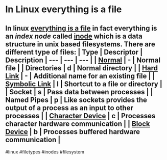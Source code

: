# In Linux everything is a file
In linux [everything is a file](https://en.wikipedia.org/wiki/Everything_is_a_file) in fact everything is an *index node* called [inode](https://en.wikipedia.org/wiki/Inode) which is a data structure in unix based filesystems.
There are different type of files:
| Type | Descriptor | Description
| --- | --- | --- |
| [Normal](https://github.com/Miluba/Zettelkasten/blob/3e815024a9b95023bf0cbc0c764b2284792a5302/20210509071218/Readme.md) | - | Normal file |
| Directories | d | Normal directory |
| [Hard Link](https://github.com/Miluba/Zettelkasten/blob/1c23a3183a9fc517689fcd662f7f869f4487b1e9/20210510090904/Readme.md) | - | Additional name for an existing file |
| [Symbolic Link](https://github.com/Miluba/Zettelkasten/blob/8bf7721a41b11654de27a54f98059d54eedafde6/20210509204657/Readme.md) | l | Shortcut to a file or directory |
| Socket | s | Pass data between processes |
| Named Pipes | p | Like sockets provides the output of a process as an input to other processes |
| [Character Device](https://github.com/Miluba/Zettelkasten/blob/de0990c1785daa7e34b5edd65701d9c8820a109a/20210509202209/Readme.md) | c | Processes character hardware communication |
| [Block Device](https://github.com/Miluba/Zettelkasten/blob/97741a1d8790b17e3b2b889a02dd65c56e85f5d8/20210509201026/Readme.md) | b | Processes buffered hardware communication |
----
#linux #filetypes #inodes #filesystem
